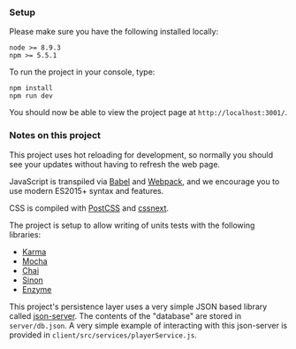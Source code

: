 

### Setup
Please make sure you have the following installed locally:

```
node >= 8.9.3
npm >= 5.5.1
```

To run the project in your console, type:
```
npm install
npm run dev
```
You should now be able to view the project page at `http://localhost:3001/`.

### Notes on this project

This project uses hot reloading for development, so normally you should see your updates without having to refresh the web page.

JavaScript is transpiled via [Babel](https://babeljs.io/) and [Webpack](https://webpack.js.org/), and we encourage you to use modern ES2015+ syntax and features.

CSS is compiled with [PostCSS](https://github.com/postcss/postcss) and [cssnext](http://cssnext.io/).

The project is setup to allow writing of units tests with the following libraries:
 - [Karma](https://karma-runner.github.io/2.0/index.html)
 - [Mocha](https://mochajs.org/)
 - [Chai](http://chaijs.com/)
 - [Sinon](http://sinonjs.org/)
 - [Enzyme](http://airbnb.io/enzyme/)

This project's persistence layer uses a very simple JSON based library called [json-server](https://github.com/typicode/json-server). The contents of the "database" are stored in `server/db.json`. A very simple example of interacting with this json-server is provided in `client/src/services/playerService.js`.
